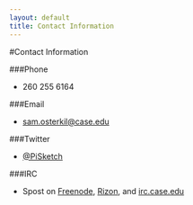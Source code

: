```yaml
---
layout: default
title: Contact Information
---
```

#Contact Information

###Phone
* 260 255 6164

###Email
* [sam.osterkil@case.edu](mailto:sam.osterkil@case.edu)

###Twitter
* [@PiSketch](https://twitter.com/PiSketch)

###IRC
* Spost on [Freenode](irc:chat.freenode.net), [Rizon](irc:irc.rizon.net), and [irc.case.edu](irc:irc.case.edu)